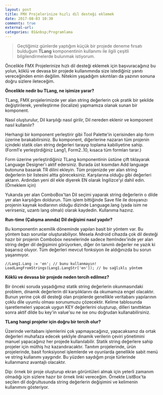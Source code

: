```yaml
---
layout: post
title: FMX Projelerinize hızlı dil desteği eklemek
date: 2017-08-03 10:30
comments: true
external-url:
categories: 01&nbsp;Programlama
---
```


>Geçtiğimiz günlerde yaptığım küçük bir projede deneme fırsatı bulduğum **TLang** komponentinin kullanımı ile ilgili çeşitli bilgilendirmelerde bulunmak istiyorum. 

Öncelikle FMX Projelerinize hızlı dil desteği eklemek için başvuracağınız bu yolun, köklü ve devasa bir projede kullanımında size istediğiniz yanıtı vereceğinden emin değilim. Nitekim yaşadığım sıkıntıları da yazının sonuna doğru sizlere ileteceğim.

**Öncelikle nedir bu TLang, ne işimize yarar?**

TLang, FMX projelerimizde yer alan string değerlerin çok pratik bir şekilde değiştirilerek, yerelleştirme (localize) yapmamıza olanak sunan bir komponent.

Nasıl oluşturulur, Dil karşılığı nasıl girilir, Dil nereden eklenir ve komponent nasıl kullanılır?

Herhangi bir komponent yerleştirir gibi Tool Palette'in içerisinden alıp form üzerine bırakabilirsiniz. Bu komponent, diğerlerine nazaran tüm projenin içindeki statik olan string değerleri tarayıp toplama kabiliyetine sahip. (Form1'e yerleştirdiğiniz Lang1, Form2..10, kısaca tüm formları tarar.)

Form üzerine yerleştirdiğiniz TLang komponentinin üstüne çift tıklayarak Language Designer'ı aktif edersiniz. Burada üst kısımdan Add language butonuna basarak TR dilini ekleyin. Tüm projenizde yer alan string değerlerin bir listesini altta göreceksiniz. Karşılarına olduğu gibi değerleri aktarın. Ardından yeni dil ekle diyerek EN olarak İngilizce'yi dahil edin. (Örneklem için)

Yukarıda yer alan ComboBox'tan Dil seçimi yaparak string değerlerin o dilde yer alan karşılığını doldurun. Tüm işlem bittiğinde Save file ile dosyanızı projenin kaynak kodlarının olduğu dizinde Language.lang (yada isim ne verirseniz, uzantı lang olmalı) olarak kaydedin. Kullanıma hazırız.

**Run-time (Çalışma anında) Dil değişimi nasıl yapılır?**

Bu komponentin acemilik döneminde yapılan basit bir yöntem var. Bu yöntem bazı sorunlar oluşturabiliyor. Mesela Android cihazda çok dil desteği hazır bir projenin Combobox nesnelerinde sadece ItemIndex'inde yer alan string değer dil değişimini görüyorken, diğer ön tanımlı değerler ne yazık ki başarısız oluyor. Tüm değerleri mevcut fonksiyon ile aldığınızda bu sorun yaşanmıyor.


```
//Lang1.Lang := 'en'; // bunu kullanmayın!
LoadLangFromStrings(Lang1.LangStr['en']); // bu sağlıklı yöntem
``` 

**Köklü ve devasa bir projede neden tercih edilmez?**

Bir önceki soruda yaşadığımız statik string değerlerin okunmasındaki problem, dinamik değerlerin dil karşılıklarını da okumamıza engel olacaktır. Bunun yerine çok dil desteği olan projelerde genellikle veritabanı yapılarının çoklu dile uyumlu olması sorunumuzu çözecektir. Kelime tablosunda işaretlemeleri yapacak uygun KEY değerlerini oluşturup, dilleri tanıttıktan sonra aktif dilde bu key'in value'su ne ise onu doğrudan kullanabilirsiniz.

**TLang hangi projeler için doğru bir tercih olur?**

Üzerinde veritabanı işlemlerini çok yapmayacağınız, yapacaksanız da ortak değerleri muhafaza edecek şekliyle dinamik verilerin çeviri yönetimini manuel yapacağınız her projede kullanılabilir. Statik string değerlere sahip projeler için müthiş hız kazandıracaktır. Tanıtım projelerinde, ürün projelerinde, basit fonksiyonel işlemlerde ve oyunlarda genellikle sabit menü ve  string kullanımı yaygındır. Bu yüzden saydığım proje türlerinde kullanmanız avantajlı olacaktır.


Dip: örnek bir proje oluşturup ekran görüntüleri almak için yeterli zamanım olmadığı için sizlere hazır bir örnek linki vereceğim. Örnekte ListBox'ta seçilen dil doğrultusunda string değerlerin değişimini ve kelimenin kullanımını gösteriyor.